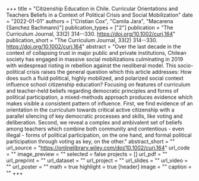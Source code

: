 +++
title = "Citizenship Education in Chile. Curricular Orientations and Teachers Beliefs in a Context of Political Crisis and Social Mobilization"
date = "2022-01-01"
authors = ["Cristian Cox", "Camila Jara", "Macarena {Sanchez Bachmann}"]
publication_types = ["2"]
publication = "The Curriculum Journal, 33(2) 314--330. https://doi.org/10.1002/curj.164"
publication_short = "The Curriculum Journal, 33(2) 314--330. https://doi.org/10.1002/curj.164"
abstract = "Over the last decade in the context of collapsing trust in major public and private institutions, Chilean society has engaged in massive social mobilizations culminating in 2019 with widespread rioting in rebellion against the neoliberal model. This socio-political crisis raises the general question which this article addresses: How does such a fluid political, highly mobilized, and polarized social context influence school citizenship education? Focusing on features of curriculum and teacher-held beliefs regarding democratic principles and forms of political participation, a mixed-methods approach produces evidence which makes visible a consistent pattern of influence. First, we find evidence of an orientation in the curriculum towards critical active citizenship with a parallel silencing of key democratic processes and skills, like voting and deliberation. Second, we reveal a complex and ambivalent set of beliefs among teachers which combine both community and contentious - even illegal - forms of political participation, on the one hand, and formal political participation through voting as key, on the other."
abstract_short = ""
url_source = "https://onlinelibrary.wiley.com/doi/10.1002/curj.164"
url_code = ""
image_preview = ""
selected = false
projects = []
url_pdf = ""
url_preprint = ""
url_dataset = ""
url_project = ""
url_slides = ""
url_video = ""
url_poster = ""
math = true
highlight = true
[header]
image = ""
caption = ""
+++
